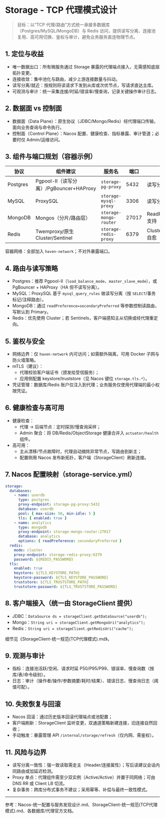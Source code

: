 # Storage - TCP 代理模式设计

> 目标：以“TCP 代理/路由”方式统一承接多数据库（Postgres/MySQL/MongoDB）与 Redis 访问，提供读写分离、连接池复用、高可用切换、鉴权与审计，避免业务服务直连物理节点。

## 1. 定位与收益
- 唯一数据出口：所有微服务通过 Storage 暴露的代理端点接入，无需感知底层拓扑变更。
- 连接收敛：集中池化与路由，减少上游连接数量与抖动。
- 读写分离/就近：按规则将读请求下发到从库或次优节点，写请求直达主库。
- 可观测与审计：统一采集连接/时延/错误率/慢查询，记录关键操作审计日志。

## 2. 数据面 vs 控制面
- 数据面（Data Plane）：原生协议（JDBC/Mongo/Redis）经代理端口传输，面向业务查询与命令执行。
- 控制面（Control Plane）：Nacos 配置、健康检查、指标暴露、审计管道；必要时仅 Admin/运维访问。

## 3. 组件与端口规划（容器示例）
| 协议 | 组件建议 | 服务名 | 端口 | 说明 |
|------|---------|--------|------|------|
| Postgres | Pgpool-II（读写分离）/PgBouncer+HAProxy | `storage-pg-proxy` | 5432 | 读写分离/连接池 |
| MySQL | ProxySQL | `storage-mysql-proxy` | 3306 | 读写分离/路由 |
| MongoDB | Mongos（分片/路由层） | `storage-mongo-router` | 27017 | ReadPreference 支持 |
| Redis | Twemproxy/原生 Cluster/Sentinel | `storage-redis-proxy` | 6379 | Cluster/Sentinel 自愈 |

容器网络：全部加入 `haven-network`；不对外暴露端口。

## 4. 路由与读写策略
- Postgres：推荐 Pgpool-II（`load_balance_mode`、`master_slave_mode`），或 PgBouncer + HAProxy（HA 但不读写分离）。
- MySQL：ProxySQL 基于 `mysql_query_rules` 做读写分离（按 `SELECT`/事务标记/注释路由）。
- MongoDB：通过 `readPreference=secondaryPreferred` 等参数控制读路由，写默认到 Primary。
- Redis：优先使用 Cluster；若 Sentinels，客户端感知主从切换或经代理重定向。

## 5. 鉴权与安全
- 网络边界：仅 `haven-network` 内可访问；如需额外隔离，可用 Docker 子网与防火墙策略。
- mTLS（建议）：
  - 代理校验客户端证书（颁发给受信服务）；
  - 应用侧配置 keystore/truststore（见 Nacos 键位 `storage.tls.*`）。
- 凭证管理：数据库/Redis 账户仅注入到代理；业务服务仅使用代理端的最小权限凭证。

## 6. 健康检查与高可用
- 健康检查：
  - 代理 → 后端节点：定时探测/慢查询采样；
  - Admin 聚合：将 DB/Redis/ObjectStorage 健康合并入 `actuator/health` 组件。
- 高可用：
  - 主从漂移/节点故障时，代理自动摘除异常节点，写路由到新主；
  - 配置侧用 Nacos 发布新拓扑，客户端（StorageClient）刷新连接。

## 7. Nacos 配置映射（storage-service.yml）
```yaml
storage:
  databases:
    - name: userdb
      type: postgres
      proxy-endpoint: storage-pg-proxy:5432
      database: userdb
      pool: { max-size: 50, min-idle: 5 }
      tls: { enabled: true }
    - name: analytics
      type: mongodb
      proxy-endpoint: storage-mongo-router:27017
      database: analytics
      options: { readPreference: secondaryPreferred }
  redis:
    mode: cluster
    proxy-endpoint: storage-redis-proxy:6379
    password: ${REDIS_PASSWORD}
  tls:
    enabled: true
    keystore: ${TLS_KEYSTORE_PATH}
    keystore-password: ${TLS_KEYSTORE_PASSWORD}
    truststore: ${TLS_TRUSTSTORE_PATH}
    truststore-password: ${TLS_TRUSTSTORE_PASSWORD}
```

## 8. 客户端接入（统一由 StorageClient 提供）
- JDBC：`DataSource ds = storageClient.getDataSource("userdb");`
- Mongo：`String uri = storageClient.getMongoUri("analytics");`
- Redis：`String uri = storageClient.getRedisUri("cache");`

细节见《StorageClient-统一规范(TCP代理模式).md》。

## 9. 观测与审计
- 指标：连接池活跃/空闲、请求时延 P50/P95/P99、错误率、慢查询数（按库/表/命令级别）。
- 日志：审计（操作者/操作/参数摘要/耗时/结果）、错误日志、慢查询日志（阈值可配）。

## 10. 失败恢复与回滚
- Nacos 回滚：通过历史版本回滚代理端点或池配置；
- 客户端刷新：StorageClient 监听变更，双通道策略新建连接，旧连接自然回收；
- 手动触发：暴露管理 API `/internal/storage/refresh`（仅内网、需鉴权）。

## 11. 风险与边界
- 读写分离一致性：强一致读取需走主（Header/连接属性）；写后读建议会话内同路由或加延迟检测。
- Proxy 单点：代理组件需至少双实例（Active/Active）并置于同网络；可由 DNS RR 或 Client LB 切流。
- 复杂事务：跨库分布式事务不建议；采用幂等、补偿与最终一致性模式。

---

参考：Nacos-统一配置与服务发现设计.md、StorageClient-统一规范(TCP代理模式).md、各数据库/代理官方文档。

